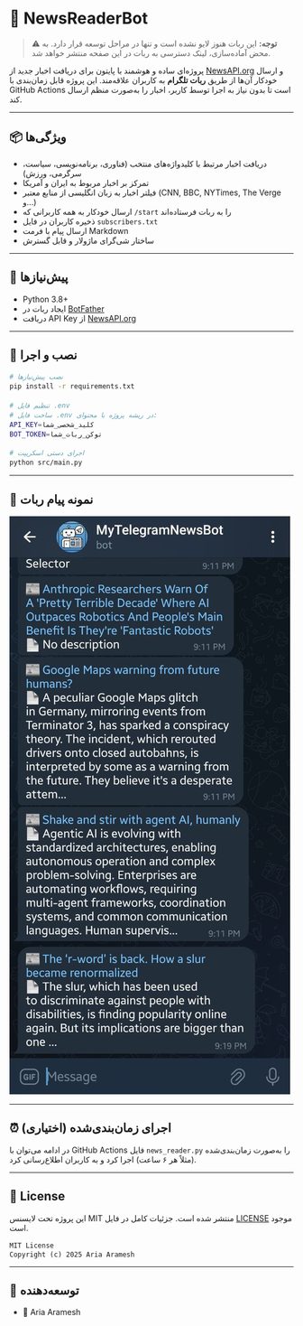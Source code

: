 # 🤖 NewsReaderBot

> ⚠️ **توجه:** این ربات هنوز لایو نشده است و تنها در مراحل توسعه قرار دارد. به محض آماده‌سازی، لینک دسترسی به ربات در این صفحه منتشر خواهد شد.

پروژه‌ای ساده و هوشمند با پایتون برای دریافت اخبار جدید از [NewsAPI.org](https://newsapi.org/) و ارسال خودکار آن‌ها از طریق **ربات تلگرام** به کاربران علاقه‌مند. این پروژه قابل زمان‌بندی با GitHub Actions است تا بدون نیاز به اجرا توسط کاربر، اخبار را به‌صورت منظم ارسال کند.

---


## 📦 ویژگی‌ها

* دریافت اخبار مرتبط با کلیدواژه‌های منتخب (فناوری، برنامه‌نویسی، سیاست، سرگرمی، ورزش)
* تمرکز بر اخبار مربوط به ایران و آمریکا
* فیلتر اخبار به زبان انگلیسی از منابع معتبر (CNN, BBC, NYTimes, The Verge و...)
* ارسال خودکار به همه کاربرانی که `/start` را به ربات فرستاده‌اند
* ذخیره کاربران در فایل `subscribers.txt`
* ارسال پیام با فرمت Markdown
* ساختار شی‌گرای ماژولار و قابل گسترش

---

## 🧰 پیش‌نیازها

* Python 3.8+
* ایجاد ربات در [BotFather](https://t.me/BotFather)
* دریافت API Key از [NewsAPI.org](https://newsapi.org/)

---

## 🔧 نصب و اجرا

```bash
# نصب پیش‌نیازها
pip install -r requirements.txt

# تنظیم فایل .env
# ساخت فایل .env در ریشه پروژه با محتوای:
API_KEY=کلید_شخصی_شما
BOT_TOKEN=توکن_ربات_شما

# اجرای دستی اسکریپت
python src/main.py
```

---


## 📸 نمونه پیام ربات

![نمونه پیام تلگرام](preview.jpg)

---

## ⏰ اجرای زمان‌بندی‌شده (اختیاری)

در ادامه می‌توان با GitHub Actions فایل `news_reader.py` را به‌صورت زمان‌بندی‌شده (مثلاً هر ۶ ساعت) اجرا کرد و به کاربران اطلاع‌رسانی کرد.

---

## 🪪 License

این پروژه تحت لایسنس MIT منتشر شده است. جزئیات کامل در فایل [LICENSE](LICENSE) موجود است.

```
MIT License
Copyright (c) 2025 Aria Aramesh
```

---

## 🙌 توسعه‌دهنده

* 👤 Aria Aramesh
<!-- * 📬 [ربات تلگرام پروژه](https://t.me/News_AriaBot) -->

